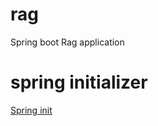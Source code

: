 # rag
Spring boot Rag application

# spring initializer

[Spring init](https://start.spring.io/#!type=maven-project&language=java&platformVersion=3.2.6-SNAPSHOT&packaging=jar&jvmVersion=22&groupId=com.fodala&artifactId=rag&name=rag&description=Spring%20Boot%20Rag%20application&packageName=com.fodala.rag&dependencies=webflux,webflux,spring-shell,spring-shell,jdbc,jdbc,spring-ai-openai,spring-ai-vectordb-pgvector,docker-compose,native,native)
